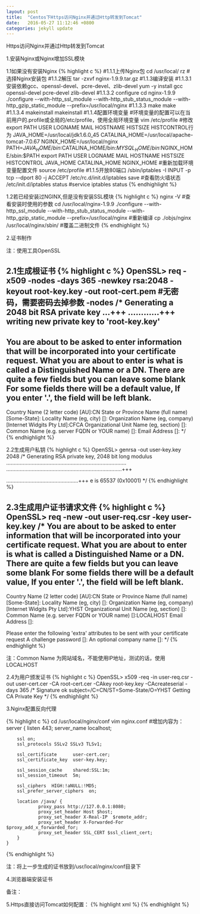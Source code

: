 ```yaml
---
layout: post
title:  "Centos下Https访问Nginx并通过Http转发到Tomcat"
date:   2016-05-27 11:12:46 +0800
categories: jekyll update
---
```

Https访问Nginx并通过Http转发到Tomcat

1.安装Nginx或Nginx增加SSL模块

1.1如果没有安装Nginx
{% highlight c %}
#1.1.1上传Nginx包
cd /usr/local/
rz #选择Nginx安装包
#1.1.2解压
tar -zxvf nginx-1.9.9.tar.gz
#1.1.3编译安装
#1.1.3.1安装依赖gcc、openssl-devel、pcre-devel、zlib-devel
yum -y install gcc openssl-devel pcre-devel zlib-devel
#1.1.3.2 configure
cd nginx-1.9.9
./configure --with-http_ssl_module --with-http_stub_status_module --with-http_gzip_static_module --prefix=/usr/local/nginx
#1.1.3.3 make
make
#1.1.3.4 makeinstall
makeinstall
#1.1.4配置环境变量
#环境变量的配置可以在当前用户的.profile或全局的/etc/profile，使用全局环境变量
vim /etc/profile
#修改export PATH USER LOGNAME MAIL HOSTNAME HISTSIZE HISTCONTROL行为
JAVA_HOME=/usr/local/jdk1.6.0_45
CATALINA_HOME=/usr/local/apache-tomcat-7.0.67
NGINX_HOME=/usr/local/nginx
PATH=$JAVA_HOME/bin:$CATALINA_HOME/bin:$MYSQL_HOME/bin:$NGINX_HOME/sbin:$PATH
export PATH USER LOGNAME MAIL HOSTNAME HISTSIZE HISTCONTROL JAVA_HOME CATALINA_HOME NGINX_HOME
#重新加载环境变量配置文件
source /etc/profile
#1.1.5开放80端口
/sbin/iptables -I INPUT -p tcp --dport 80 -j ACCEPT
/etc/rc.d/init.d/iptables save
#查看防火墙状态
/etc/init.d/iptables status #service iptables status
{% endhighlight %}

1.2若已经安装过NGINX,但是没有安装SSL模块
{% highlight c %}
nginx -V #查看安装时使用的参数
cd /usr/local/nginx-1.9.9
./configure --with-http_ssl_module --with-http_stub_status_module --with-http_gzip_static_module --prefix=/usr/local/nginx #重新编译
cp ./objs/nginx /usr/local/nginx/sbin/ #覆盖二进制文件
{% endhighlight %}

2.证书制作

注：使用工具OpenSSL

2.1生成根证书
{% highlight c %}
OpenSSL> req -x509 -nodes -days 365 -newkey rsa:2048 -keyout root-key.key -out root-cert.pem #无密码，需要密码去掉参数 -nodes
/*
Generating a 2048 bit RSA private key
...+++
............+++
writing new private key to 'root-key.key'
-----
You are about to be asked to enter information that will be incorporated
into your certificate request.
What you are about to enter is what is called a Distinguished Name or a DN.
There are quite a few fields but you can leave some blank
For some fields there will be a default value,
If you enter '.', the field will be left blank.
-----
Country Name (2 letter code) [AU]:CN
State or Province Name (full name) [Some-State]:
Locality Name (eg, city) []:
Organization Name (eg, company) [Internet Widgits Pty Ltd]:CFCA
Organizational Unit Name (eg, section) []:
Common Name (e.g. server FQDN or YOUR name) []:
Email Address []:
*/
{% endhighlight %}

2.2生成用户私钥
{% highlight c %}
OpenSSL> genrsa -out user-key.key 2048
/*
Generating RSA private key, 2048 bit long modulus
................................................................................
.............................................................................+++

................................................+++
e is 65537 (0x10001)
*/
{% endhighlight %}

2.3生成用户证书请求文件
{% highlight c %}
OpenSSL> req -new -out user-req.csr -key user-key.key
/*
You are about to be asked to enter information that will be incorporated
into your certificate request.
What you are about to enter is what is called a Distinguished Name or a DN.
There are quite a few fields but you can leave some blank
For some fields there will be a default value,
If you enter '.', the field will be left blank.
-----
Country Name (2 letter code) [AU]:CN
State or Province Name (full name) [Some-State]:
Locality Name (eg, city) []:
Organization Name (eg, company) [Internet Widgits Pty Ltd]:YHST
Organizational Unit Name (eg, section) []:
Common Name (e.g. server FQDN or YOUR name) []:LOCALHOST
Email Address []:

Please enter the following 'extra' attributes
to be sent with your certificate request
A challenge password []:
An optional company name []:
*/
{% endhighlight %}

注：Common Name 为网站域名，不能使用IP地址，测试的话，使用LOCALHOST

2.4为用户颁发证书
{% highlight c %}
OpenSSL> x509 -req -in user-req.csr -out user-cert.cer -CA root-cert.cer -CAkey root-key.key -CAcreateserial -days 365
/*
Signature ok
subject=/C=CN/ST=Some-State/O=YHST
Getting CA Private Key
*/
{% endhighlight %}

3.Nginx配置反向代理

{% highlight c %}
cd /usr/local/nginx/conf
vim nginx.conf
#增加内容为：
	server {
		listen       443;
		server_name  localhost;
		
		ssl on;
		ssl_protocols SSLv2 SSLv3 TLSv1;
		
		ssl_certificate      user-cert.cer;
		ssl_certificate_key  user-key.key;
		
		ssl_session_cache    shared:SSL:1m;
		ssl_session_timeout  5m;
		
		ssl_ciphers  HIGH:!aNULL:!MD5;
		ssl_prefer_server_ciphers  on;
		
		location /java/ {
		        proxy_pass http://127.0.0.1:8080;
		        proxy_set_header Host $host; 
		        proxy_set_header X-Real-IP  $remote_addr;
		        proxy_set_header X-Forwarded-For $proxy_add_x_forwarded_for;
		        proxy_set_header SSL_CERT $ssl_client_cert;
		}
    }
{% endhighlight %}

注：将上一步生成的证书放到/usr/local/nginx/conf目录下

4.浏览器端安装证书

备注：

5.Https直接访问Tomcat如何配置：
{% highlight xml %}
    <Connector port="8443"
               maxThreads="150" SSLEnabled="true" scheme="https" secure="true"
               sslProtocol="TLS" 
               SSLCertificateFile="user-cert.cer"
               SSLCertificateKeyFile="user-key.key"/>
{% endhighlight %}


